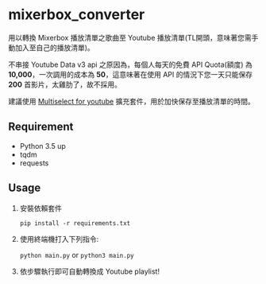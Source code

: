 # mixerbox_converter

用以轉換 Mixerbox 播放清單之歌曲至 Youtube 播放清單(TL開頭，意味著您需手動加入至自己的播放清單)。

不串接 Youtube Data v3 api 之原因為，每個人每天的免費 API Quota(額度) 為 **10,000**，一次調用的成本為 **50**，這意味著在使用 API 的情況下您一天只能保存 **200** 首影片，太雞肋了，故不採用。

建議使用 [Multiselect for youtube](https://chrome.google.com/webstore/detail/multiselect-for-youtube/gpgbiinpmelaihndlegbgfkmnpofgfei) 擴充套件，用於加快保存至播放清單的時間。

## Requirement

- Python 3.5 up
- tqdm
- requests

## Usage

1. 安裝依賴套件

   `pip install -r requirements.txt`

2. 使用終端機打入下列指令:

   `python main.py` or `python3 main.py`

3. 依步驟執行即可自動轉換成 Youtube playlist!
